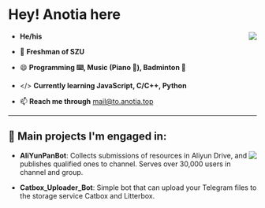 # Hey! Anotia here

<img align="right" src="https://github-readme-stats.vercel.app/api?username=AnotiaWang&count_private=true&hide_title=true&include_all_commits=true&show_icons=true&layout=compact">

- **He/his**

- 📖 **Freshman of SZU**

- 😄 **Programming ⌨️, Music (Piano 🎹), Badminton 🏸**

- </> **Currently learning JavaScript, C/C++, Python**

- 📫 **Reach me through** [mail@to.anotia.top](mailto:mail@to.anotia.top)

---

## 🔧 Main projects I'm engaged in:

<img align="right" src="https://github-readme-stats.vercel.app/api/top-langs/?username=AnotiaWang&layout=compact&hide=html,css">

- **AliYunPanBot**: Collects submissions of resources in Aliyun Drive, and publishes qualified ones to channel. Serves over 30,000 users in channel and group.

- **Catbox_Uploader_Bot**: Simple bot that can upload your Telegram files to the storage service Catbox and Litterbox.
